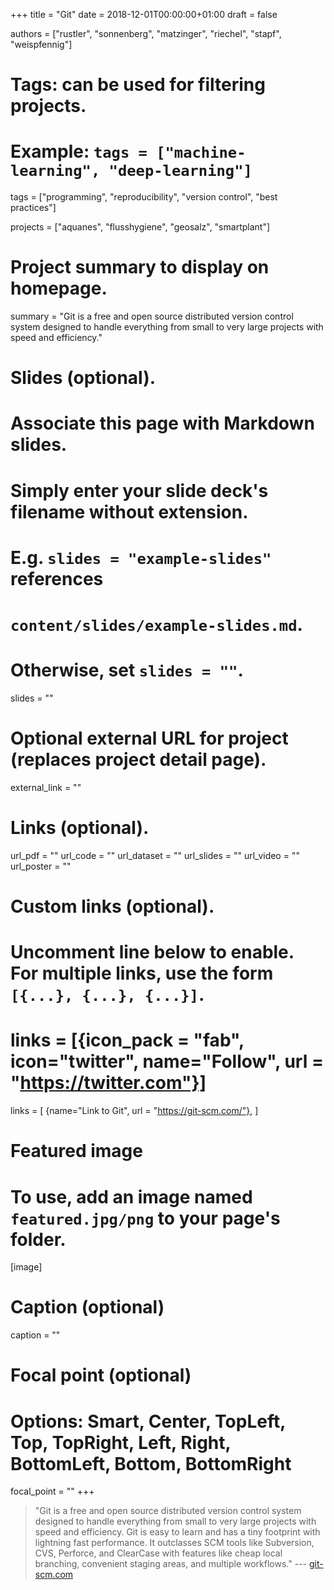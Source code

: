 +++
title = "Git"
date = 2018-12-01T00:00:00+01:00
draft = false

authors = ["rustler", "sonnenberg", "matzinger", "riechel", "stapf", "weispfennig"]
# Tags: can be used for filtering projects.
# Example: `tags = ["machine-learning", "deep-learning"]`
tags = ["programming", "reproducibility", "version control", "best practices"]

projects = ["aquanes", "flusshygiene", "geosalz", "smartplant"]
# Project summary to display on homepage.
summary = "Git is a free and open source distributed version control system designed to handle everything from small to very large projects with speed and efficiency."

# Slides (optional).
#   Associate this page with Markdown slides.
#   Simply enter your slide deck's filename without extension.
#   E.g. `slides = "example-slides"` references 
#   `content/slides/example-slides.md`.
#   Otherwise, set `slides = ""`.
slides = ""

# Optional external URL for project (replaces project detail page).
external_link = ""

# Links (optional).
url_pdf = ""
url_code = ""
url_dataset = ""
url_slides = ""
url_video = ""
url_poster = ""

# Custom links (optional).
#   Uncomment line below to enable. For multiple links, use the form `[{...}, {...}, {...}]`.
# links = [{icon_pack = "fab", icon="twitter", name="Follow", url = "https://twitter.com"}]
links = [
{name="Link to Git",  url = "https://git-scm.com/"},
]

# Featured image
# To use, add an image named `featured.jpg/png` to your page's folder. 
[image]
  # Caption (optional)
  caption = ""

  # Focal point (optional)
  # Options: Smart, Center, TopLeft, Top, TopRight, Left, Right, BottomLeft, Bottom, BottomRight
  focal_point = ""
+++

>"Git is a free and open source distributed version control system designed to 
handle everything from small to very large projects with speed and efficiency.
Git is easy to learn and has a tiny footprint with lightning fast performance. 
It outclasses SCM tools like Subversion, CVS, Perforce, and ClearCase with 
features like cheap local branching, convenient staging areas, and multiple 
workflows." 
--- [git-scm.com](https://git-scm.com/)